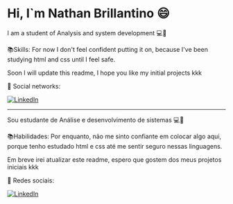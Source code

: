 # Hi, I`m Nathan Brillantino 😄


I am a student of Analysis and system development 💻📘



📚Skills: 
For now I don't feel confident putting it on, because I've been studying html and css until I feel safe.

Soon I will update this readme, I hope you like my initial projects kkk

💌   Social networks: <p align="center">

<a href="https://www.linkedin.com/in/nathan-brillantino-0312701b4/"><img src="https://img.shields.io/badge/LinkedIn-%230077B5.svg?&style=flat-square&logo=linkedin&logoColor=white" alt="LinkedIn"></a>

---

Sou estudante de Análise e desenvolvimento de sistemas 💻📘


📚Habilidades:
Por enquanto, não me sinto confiante em colocar algo aqui, porque tenho estudado html e css até me sentir seguro nessas linguagens.


Em breve irei atualizar este readme, espero que gostem dos meus projetos iniciais kkk

💌 Redes sociais: <p align="center">

<a href="https://www.linkedin.com/in/nathan-brillantino-0312701b4/"><img src="https://img.shields.io/badge/LinkedIn-%230077B5.svg?&style=flat-square&logo=linkedin&logoColor=white" alt="LinkedIn"></a>

 
